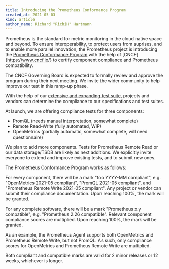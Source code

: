 ```yaml
---
title: Introducing the Prometheus Conformance Program
created_at: 2021-05-03
kind: article
author_name: Richard "RichiH" Hartmann
---
```


Prometheus is the standard for metric monitoring in the cloud native space and beyond. To ensure interoperability, to protect users from suprises, and to enable more parallel innovation, the Prometheus project is introducing the [Prometheus Conformance Program](https://github.com/cncf/prometheus-conformance) with the help of [CNCF]{https://www.cncf.io/} to certify component compliance and Prometheus compatibility.

The CNCF Governing Board is expected to formally review and approve the program during their next meeting. We invite the wider community to help improve our test in this ramp-up phase.

With the help of our [extensive and expanding test suite](https://github.com/prometheus/compliance), projects and vendors can determine the compliance to our specifications and test suites.

At launch, we are offering compliance tests for three components:
* PromQL (needs manual interpretation, somewhat complete)
* Remote Read-Write (fully automated, WIP)
* OpenMetrics (partially automatic, somewhat complete, will need questionnaire)

We plan to add more components. Tests for Prometheus Remote Read or our data storage/TSDB are likely as next additions. We explicitly invite everyone to extend and improve existing tests, and to submit new ones.

The Prometheus Conformance Program works as follows:

For every component, there will be a mark "foo YYYY-MM compliant", e.g. "OpenMetrics 2021-05 compliant", "PromQL 2021-05 compliant", and "Prometheus Remote Write 2021-05 compliant". Any project or vendor can submit their compliance documentation. Upon reaching 100%, the mark will be granted.

For any complete software, there will be a mark "Prometheus x.y compatible", e.g. "Prometheus 2.26 compatible". Relevant component compliance scores are multiplied. Upon reaching 100%, the mark will be granted.

As an example, the Prometheus Agent supports both OpenMetrics and Prometheus Remote Write, but not PromQL. As such, only compliance scores for OpenMetrics and Prometheus Remote Write are multiplied.

Both compliant and compatible marks are valid for 2 minor releases or 12 weeks, whichever is longer.

